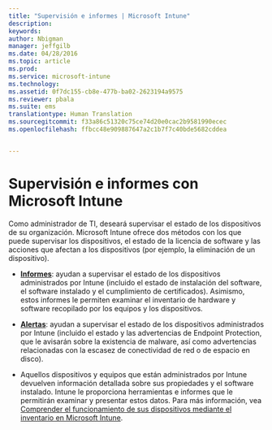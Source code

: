 ```yaml
---
title: "Supervisión e informes | Microsoft Intune"
description: 
keywords: 
author: Nbigman
manager: jeffgilb
ms.date: 04/28/2016
ms.topic: article
ms.prod: 
ms.service: microsoft-intune
ms.technology: 
ms.assetid: 0f7dc155-cb8e-477b-ba02-2623194a9575
ms.reviewer: pbala
ms.suite: ems
translationtype: Human Translation
ms.sourcegitcommit: f33a86c51320c75ce74d20e0cac2b9581990ecec
ms.openlocfilehash: ffbcc48e909887647a2c1b7f7c40bde5682cddea


---
```


# Supervisión e informes con Microsoft Intune
Como administrador de TI, deseará supervisar el estado de los dispositivos de su organización. Microsoft Intune ofrece dos métodos con los que puede supervisar los dispositivos, el estado de la licencia de software y las acciones que afectan a los dispositivos (por ejemplo, la eliminación de un dispositivo).

-   **[Informes](understand-microsoft-intune-operations-by-using-reports.md)**: ayudan a supervisar el estado de los dispositivos administrados por Intune (incluido el estado de instalación del software, el software instalado y el cumplimiento de certificados). 
     Asimismo, estos informes le permiten examinar el inventario de hardware y software recopilado por los equipos y los dispositivos.

-   **[Alertas](get-notified-by-alerts.md)**: ayudan a supervisar el estado de los dispositivos administrados por Intune (incluido el estado y las advertencias de Endpoint Protection, que le avisarán sobre la existencia de malware, así como advertencias relacionadas con la escasez de conectividad de red o de espacio en disco).

-   Aquellos dispositivos y equipos que están administrados por Intune devuelven información detallada sobre sus propiedades y el software instalado.  Intune le proporciona herramientas e informes que le permitirán examinar y presentar estos datos. Para más información, vea [Comprender el funcionamiento de sus dispositivos mediante el inventario en Microsoft Intune](understand-your-devices-with-inventory-in-microsoft-intune.md).




<!--HONumber=Jun16_HO4-->


